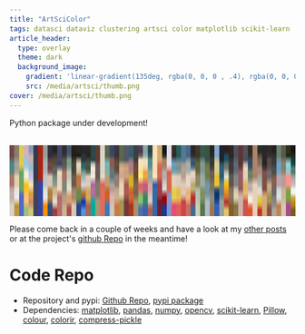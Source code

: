 ```yaml
---
title: "ArtSciColor"
tags: datasci dataviz clustering artsci color matplotlib scikit-learn
article_header:
  type: overlay
  theme: dark
  background_image:
    gradient: 'linear-gradient(135deg, rgba(0, 0, 0 , .4), rgba(0, 0, 0, .4))'
    src: /media/artsci/thumb.png
cover: /media/artsci/thumb.png
---
```


Python package under development!

<br>

<!--more-->

<a href="https://github.com/Chipdelmal/ArtSciColor">
  <img src="https://github.com/Chipdelmal/ArtSciColor/raw/main/ArtSciColor/media/swatches/Art.png" height="125px" width='100%' align="middle"><br>
</a>

Please come back in a couple of weeks and have a look at my [other posts](../dataViz.html) or at the project's [github Repo](https://github.com/Chipdelmal/ArtSciColor) in the meantime!



<!-- # Intro -->

<!-- ## Code Dev -->


<!-- # Future Work -->



# Code Repo

* Repository and pypi: [Github Repo](https://github.com/Chipdelmal/ArtSciColor), [pypi package](https://pypi.org/project/ArtSciColor/)
* Dependencies: [matplotlib](https://matplotlib.org/), [pandas](https://pandas.pydata.org/), [numpy](https://numpy.org/), [opencv](https://pypi.org/project/opencv-python/), [scikit-learn](https://scikit-learn.org/), [Pillow](https://pypi.org/project/Pillow/), [colour](https://pypi.org/project/colour/), [colorir](https://pypi.org/project/colorir/), [compress-pickle](https://pypi.org/project/compress-pickle/)